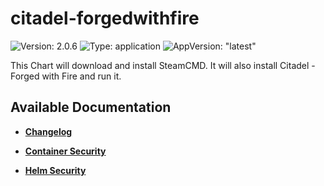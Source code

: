 # citadel-forgedwithfire

![Version: 2.0.6](https://img.shields.io/badge/Version-2.0.6-informational?style=flat-square) ![Type: application](https://img.shields.io/badge/Type-application-informational?style=flat-square) ![AppVersion: "latest"](https://img.shields.io/badge/AppVersion-"latest"-informational?style=flat-square)

This Chart will download and install SteamCMD. It will also install Citadel - Forged with Fire and run it.

## Available Documentation

- [**Changelog**](CHANGELOG)

- [**Container Security**](container-security)

- [**Helm Security**](helm-security)

